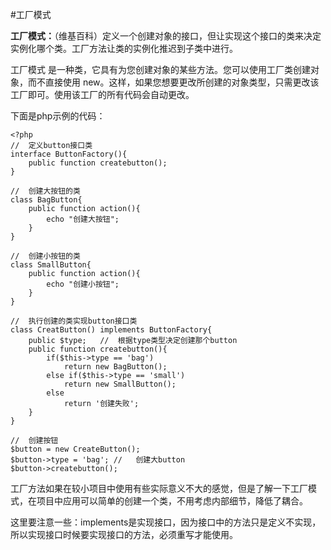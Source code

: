 #工厂模式

**工厂模式：**（维基百科）定义一个创建对象的接口，但让实现这个接口的类来决定实例化哪个类。工厂方法让类的实例化推迟到子类中进行。

工厂模式 是一种类，它具有为您创建对象的某些方法。您可以使用工厂类创建对象，而不直接使用 new。这样，如果您想要更改所创建的对象类型，只需更改该工厂即可。使用该工厂的所有代码会自动更改。

下面是php示例的代码：

```
<?php 
//	定义button接口类
interface ButtonFactory(){
	public function createbutton();
}

//	创建大按钮的类
class BagButton{
	public function action(){
		echo "创建大按钮";
	}
}

//	创建小按钮的类
class SmallButton{
	public function action(){
		echo "创建小按钮";
	}
}

//	执行创建的类实现button接口类
class CreatButton() implements ButtonFactory{
	public $type;	//	根据type类型决定创建那个button
	public function createbutton(){
		if($this->type == 'bag')
			return new BagButton();
		else if($this->type == 'small')
			return new SmallButton();
		else
			return '创建失败';
	}
}

//	创建按钮
$button = new CreateButton();
$button->type = 'bag'; //	创建大button
$button->createbutton();

```

工厂方法如果在较小项目中使用有些实际意义不大的感觉，但是了解一下工厂模式，在项目中应用可以简单的创建一个类，不用考虑内部细节，降低了耦合。

这里要注意一些：implements是实现接口，因为接口中的方法只是定义不实现，所以实现接口时候要实现接口的方法，必须重写才能使用。
